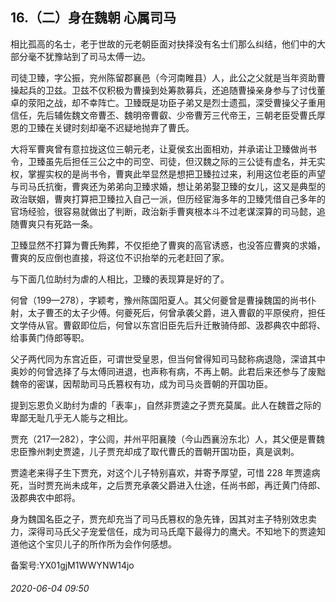 ## 16.（二）身在魏朝 心属司马
相比孤高的名士，老于世故的元老朝臣面对抉择没有名士们那么纠结，他们中的大部分毫不犹豫站到了司马太傅一边。



司徒卫臻，字公振，兖州陈留郡襄邑（今河南睢县）人，此公之父就是当年资助曹操起兵的卫兹。卫兹不仅积极为曹操到处筹款募兵，还追随曹操亲身参与了讨伐董卓的荥阳之战，却不幸阵亡。卫臻既是功臣子弟又是烈士遗孤，深受曹操父子重用信任，先后辅佐魏文帝曹丕、魏明帝曹叡、少帝曹芳三代帝王，三朝老臣受曹氏厚恩的卫臻在关键时刻却毫不迟疑地抛弃了曹氏。



大将军曹爽曾有意拉拢这位三朝元老，让夏侯玄出面相劝，并承诺让卫臻做尚书令，卫臻虽先后担任三公之中的司空、司徒，但汉魏之际的三公徒有虚名，并无实权，掌握实权的是尚书令，曹爽此举显然是想把卫臻拉过来，利用这位老臣的声望与司马氏抗衡，曹爽还为弟弟向卫臻求婚，想让弟弟娶卫臻的女儿，这又是典型的政治联姻，曹爽打算把卫臻拉入自己一派，但历经宦海多年的卫臻凭借自己多年的官场经验，很容易就做出了判断，政治新手曹爽根本斗不过老谋深算的司马懿，追随曹爽只有死路一条。



卫臻显然不打算为曹氏殉葬，不仅拒绝了曹爽的高官诱惑，也没答应曹爽的求婚，曹爽的反应倒也直接，将这位不识抬举的元老赶回了家。



与下面几位助纣为虐的人相比，卫臻的表现算是好的了。



何曾（199—278），字颖考，豫州陈国阳夏人。其父何夔曾是曹操魏国的尚书仆射，太子曹丕的太子少傅。何夔死后，何曾承袭父爵，进入曹叡的平原侯府，担任文学侍从官。曹叡即位后，何曾以东宫旧臣先后升迁散骑侍郎、汲郡典农中郎将、给事黄门侍郎等职。



父子两代同为东宫近臣，可谓世受皇恩，但当何曾得知司马懿称病退隐，深谙其中奥妙的何曾选择了与太傅同进退，也声称有病，不再上朝。此君后来还参与了废黜魏帝的密谋，因帮助司马氏篡权有功，成为司马炎晋朝的开国功臣。



提到忘恩负义助纣为虐的「表率」，自然非贾逵之子贾充莫属。此人在魏晋之际的卑鄙无耻几乎无人能与之相比。



贾充（217—282），字公闾，并州平阳襄陵（今山西襄汾东北）人，其父便是曹魏忠臣豫州刺史贾逵，儿子贾充却成了取代曹氏的晋朝开国功臣，真是讽刺。



贾逵老来得子生下贾充，对这个儿子特别喜欢，并寄予厚望，可惜 228 年贾逵病死，当时贾充尚未成年，之后贾充承袭父爵进入仕途，任尚书郎，再迁黄门侍郎、汲郡典农中郎将。



身为魏国名臣之子，贾充却充当了司马氏篡权的急先锋，因其对主子特别效忠卖力，深得司马氏父子宠爱信任，成为司马氏麾下最得力的鹰犬。不知地下的贾逵知道他这个宝贝儿子的所作所为会作何感想。



备案号:YX01gjM1WWYNW14jo


###### 2020-06-04 09:50
